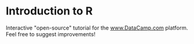 Introduction to R
====

Interactive "open-source" tutorial for the www.DataCamp.com platform. Feel free to suggest improvements!